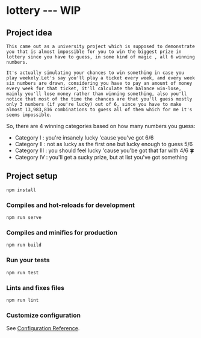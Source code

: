 # lottery --- WIP

## Project idea

    This came out as a university project which is supposed to demonstrate you that is almost impossible for you to win the biggest prize in lottery since you have to guess, in some kind of magic , all 6 winning numbers.
    
    It's actually simulating your chances to win something in case you play weekely.Let's say you'll play a ticket every week, and every week six numbers are drawn, considering you have to pay an amount of money every week for that ticket, it'll calculate the balance win-lose, mainly you'll lose money rather than winning something, also you'll notice that most of the time the chances are that you'll guess mostly only 3 numbers (if you're lucky) out of 6, since you have to make almost 13,983,816 combinations to guess all of them which for me it's seems impossible.
   
   So, there are 4 winning categories based on how many numbers you guess:
   * Category I : you're insanely lucky 'cause you've got 6/6
   * Category II : not as lucky as the first one but lucky enough to guess 5/6
   * Category III : you should feel lucky 'cause you'be got that far with 4/6 :four_leaf_clover:
   * Category IV : you'll get a sucky prize, but at list you've got something
   

## Project setup
```
npm install
```

### Compiles and hot-reloads for development
```
npm run serve
```

### Compiles and minifies for production
```
npm run build
```

### Run your tests
```
npm run test
```

### Lints and fixes files
```
npm run lint
```

### Customize configuration
See [Configuration Reference](https://cli.vuejs.org/config/).
